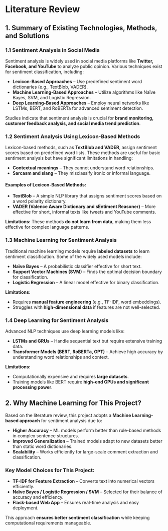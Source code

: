 # **Literature Review**  

## **1. Summary of Existing Technologies, Methods, and Solutions**  

### **1.1 Sentiment Analysis in Social Media**  
Sentiment analysis is widely used in social media platforms like **Twitter, Facebook, and YouTube** to analyze public opinion. Various techniques exist for sentiment classification, including:  
- **Lexicon-Based Approaches** – Use predefined sentiment word dictionaries (e.g., TextBlob, VADER).  
- **Machine Learning-Based Approaches** – Utilize algorithms like Naïve Bayes, SVM, and Logistic Regression.  
- **Deep Learning-Based Approaches** – Employ neural networks like LSTMs, BERT, and RoBERTa for advanced sentiment detection.  

Studies indicate that sentiment analysis is crucial for **brand monitoring, customer feedback analysis, and social media trend prediction**.  

### **1.2 Sentiment Analysis Using Lexicon-Based Methods**  
Lexicon-based methods, such as **TextBlob and VADER**, assign sentiment scores based on predefined word lists. These methods are useful for basic sentiment analysis but have significant limitations in handling:  
- **Contextual meanings** – They cannot understand word relationships.  
- **Sarcasm and slang** – They misclassify ironic or informal language.  

#### **Examples of Lexicon-Based Methods:**  
- **TextBlob** – A simple NLP library that assigns sentiment scores based on a word polarity dictionary.  
- **VADER (Valence Aware Dictionary and sEntiment Reasoner)** – More effective for short, informal texts like tweets and YouTube comments.  

**Limitations:** These methods **do not learn from data**, making them less effective for complex language patterns.  

### **1.3 Machine Learning for Sentiment Analysis**  
Traditional machine learning models require **labeled datasets** to learn sentiment classification. Some of the widely used models include:  
- **Naïve Bayes** – A probabilistic classifier effective for short text.  
- **Support Vector Machines (SVM)** – Finds the optimal decision boundary for classification.  
- **Logistic Regression** – A linear model effective for binary classification.  

**Limitations:**  
- Requires **manual feature engineering** (e.g., TF-IDF, word embeddings).  
- Struggles with **high-dimensional data** if features are not well-selected.  

### **1.4 Deep Learning for Sentiment Analysis**  
Advanced NLP techniques use deep learning models like:  
- **LSTMs and GRUs** – Handle sequential text but require extensive training data.  
- **Transformer Models (BERT, RoBERTa, GPT)** – Achieve high accuracy by understanding word relationships and context.  

**Limitations:**  
- Computationally expensive and requires **large datasets**.  
- Training models like BERT require **high-end GPUs and significant processing power**.  
 

## **2. Why Machine Learning for This Project?**  
Based on the literature review, this project adopts a **Machine Learning-based approach** for sentiment analysis due to:  
- **Higher Accuracy** – ML models perform better than rule-based methods in complex sentence structures.  
- **Improved Generalization** – Trained models adapt to new datasets better than static word dictionaries.  
- **Scalability** – Works efficiently for large-scale comment extraction and classification.  

### **Key Model Choices for This Project:**  
- **TF-IDF for Feature Extraction** – Converts text into numerical vectors efficiently.  
- **Naïve Bayes / Logistic Regression / SVM** – Selected for their balance of accuracy and efficiency.  
- **Flask-based Web App** – Ensures real-time analysis and easy deployment.  

This approach **ensures better sentiment classification** while keeping computational requirements manageable.  
